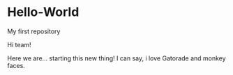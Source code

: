 # Hello-World
My first repository

Hi team!

Here we are... starting this new thing! I can say, i love Gatorade and monkey faces.
